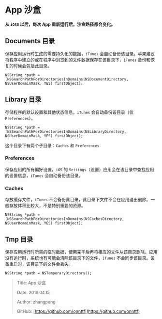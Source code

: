 # App 沙盒

**从 `iOS8` 以后，每次 App 重新运行后，沙盒路径都会变化。**

## Documents 目录

保存应用运行时生成的需要持久化的数据，`iTunes` 会自动备份该目录。苹果建议将程序中建立的或在程序中浏览到的文件数据保存在该目录下，`iTunes` 备份和恢复的时候会包括此目录。

```objc
NSString *path = [NSSearchPathForDirectoriesInDomains(NSDocumentDirectory, NSUserDomainMask, YES) firstObject];
```

## Library 目录

存储程序的默认设置和其他状态信息，`iTunes` 会自动备份该目录（仅`Preferences`）。

```objc
NSString *path = [NSSearchPathForDirectoriesInDomains(NSLibraryDirectory, NSUserDomainMask, YES) firstObject];
```

这个目录下有两个子目录：`Caches` 和 `Preferences`

### Preferences

保存应用的所有偏好设置，`iOS` 的 `Settings`（设置）应用会在该目录中查找应用的设置信息，`iTunes` 会自动备份该目录。

### Caches

存放缓存文件，`iTunes` 不会备份此目录，此目录下文件不会在应用退出删除。一般存放体积比较大，不是特别重要的资源。

```objc
NSString *path = [NSSearchPathForDirectoriesInDomains(NSCachesDirectory, NSUserDomainMask, YES) firstObject];
```

## Tmp 目录

保存应用运行时所需的临时数据，使用完毕后再将相应的文件从该目录删除。应用没有运行时，系统也有可能会清除该目录下的文件，`iTunes` 不会同步该目录。设备重启时，该目录下的文件会丢失。

```objc
NSString *path = NSTemporaryDirectory();
```

> Title: App 沙盒
>
> Date: 2019.04.15
>
> Author: zhangpeng
>
> GitHub: [https://github.com/onnttf](https://github.com/onnttf)
